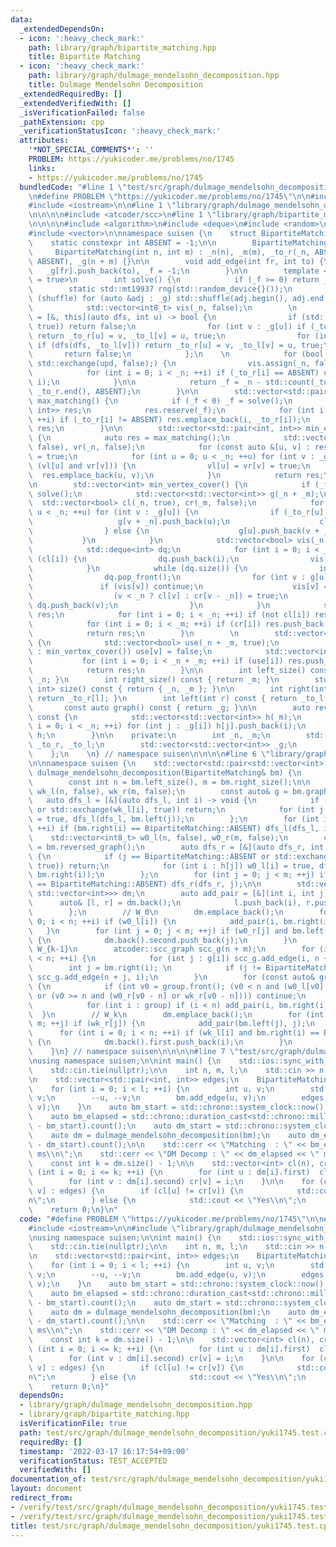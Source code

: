 ```yaml
---
data:
  _extendedDependsOn:
  - icon: ':heavy_check_mark:'
    path: library/graph/bipartite_matching.hpp
    title: Bipartite Matching
  - icon: ':heavy_check_mark:'
    path: library/graph/dulmage_mendelsohn_decomposition.hpp
    title: Dulmage Mendelsohn Decomposition
  _extendedRequiredBy: []
  _extendedVerifiedWith: []
  _isVerificationFailed: false
  _pathExtension: cpp
  _verificationStatusIcon: ':heavy_check_mark:'
  attributes:
    '*NOT_SPECIAL_COMMENTS*': ''
    PROBLEM: https://yukicoder.me/problems/no/1745
    links:
    - https://yukicoder.me/problems/no/1745
  bundledCode: "#line 1 \"test/src/graph/dulmage_mendelsohn_decomposition/yuki1745.test.cpp\"\
    \n#define PROBLEM \"https://yukicoder.me/problems/no/1745\"\n\n#include <chrono>\n\
    #include <iostream>\n\n#line 1 \"library/graph/dulmage_mendelsohn_decomposition.hpp\"\
    \n\n\n\n#include <atcoder/scc>\n#line 1 \"library/graph/bipartite_matching.hpp\"\
    \n\n\n\n#include <algorithm>\n#include <deque>\n#include <random>\n#include <utility>\n\
    #include <vector>\n\nnamespace suisen {\n    struct BipartiteMatching {\n    \
    \    static constexpr int ABSENT = -1;\n\n        BipartiteMatching() {}\n   \
    \     BipartiteMatching(int n, int m) : _n(n), _m(m), _to_r(_n, ABSENT), _to_l(_m,\
    \ ABSENT), _g(n + m) {}\n\n        void add_edge(int fr, int to) {\n         \
    \   _g[fr].push_back(to), _f = -1;\n        }\n\n        template <bool shuffle\
    \ = true>\n        int solve() {\n            if (_f >= 0) return _f;\n\n    \
    \        static std::mt19937 rng(std::random_device{}());\n            if constexpr\
    \ (shuffle) for (auto &adj : _g) std::shuffle(adj.begin(), adj.end(), rng);\n\n\
    \            std::vector<int8_t> vis(_n, false);\n        \n            auto dfs\
    \ = [&, this](auto dfs, int u) -> bool {\n                if (std::exchange(vis[u],\
    \ true)) return false;\n                for (int v : _g[u]) if (_to_l[v] == ABSENT)\
    \ return _to_r[u] = v, _to_l[v] = u, true;\n                for (int v : _g[u])\
    \ if (dfs(dfs, _to_l[v])) return _to_r[u] = v, _to_l[v] = u, true;\n         \
    \       return false;\n            };\n    \n            for (bool upd = true;\
    \ std::exchange(upd, false);) {\n                vis.assign(_n, false);\n    \
    \            for (int i = 0; i < _n; ++i) if (_to_r[i] == ABSENT) upd |= dfs(dfs,\
    \ i);\n            }\n\n            return _f = _n - std::count(_to_r.begin(),\
    \ _to_r.end(), ABSENT);\n        }\n\n        std::vector<std::pair<int, int>>\
    \ max_matching() {\n            if (_f < 0) _f = solve();\n            std::vector<std::pair<int,\
    \ int>> res;\n            res.reserve(_f);\n            for (int i = 0; i < _n;\
    \ ++i) if (_to_r[i] != ABSENT) res.emplace_back(i, _to_r[i]);\n            return\
    \ res;\n        }\n\n        std::vector<std::pair<int, int>> min_edge_cover()\
    \ {\n            auto res = max_matching();\n            std::vector<bool> vl(_n,\
    \ false), vr(_n, false);\n            for (const auto &[u, v] : res) vl[u] = vr[v]\
    \ = true;\n            for (int u = 0; u < _n; ++u) for (int v : _g[u]) if (not\
    \ (vl[u] and vr[v])) {\n                vl[u] = vr[v] = true;\n              \
    \  res.emplace_back(u, v);\n            }\n            return res;\n        }\n\
    \n        std::vector<int> min_vertex_cover() {\n            if (_f < 0) _f =\
    \ solve();\n            std::vector<std::vector<int>> g(_n + _m);\n          \
    \  std::vector<bool> cl(_n, true), cr(_m, false);\n            for (int u = 0;\
    \ u < _n; ++u) for (int v : _g[u]) {\n                if (_to_r[u] == v) {\n \
    \                   g[v + _n].push_back(u);\n                    cl[u] = false;\n\
    \                } else {\n                    g[u].push_back(v + _n);\n     \
    \           }\n            }\n            std::vector<bool> vis(_n + _m, false);\n\
    \            std::deque<int> dq;\n            for (int i = 0; i < _n; ++i) if\
    \ (cl[i]) {\n                dq.push_back(i);\n                vis[i] = true;\n\
    \            }\n            while (dq.size()) {\n                int u = dq.front();\n\
    \                dq.pop_front();\n                for (int v : g[u]) {\n     \
    \               if (vis[v]) continue;\n                    vis[v] = true;\n  \
    \                  (v < _n ? cl[v] : cr[v - _n]) = true;\n                   \
    \ dq.push_back(v);\n                }\n            }\n            std::vector<int>\
    \ res;\n            for (int i = 0; i < _n; ++i) if (not cl[i]) res.push_back(i);\n\
    \            for (int i = 0; i < _m; ++i) if (cr[i]) res.push_back(_n + i);\n\
    \            return res;\n        }\n        \n        std::vector<int> max_independent_set()\
    \ {\n            std::vector<bool> use(_n + _m, true);\n            for (int v\
    \ : min_vertex_cover()) use[v] = false;\n            std::vector<int> res;\n \
    \           for (int i = 0; i < _n + _m; ++i) if (use[i]) res.push_back(i);\n\
    \            return res;\n        }\n\n        int left_size() const { return\
    \ _n; }\n        int right_size() const { return _m; }\n        std::pair<int,\
    \ int> size() const { return { _n, _m }; }\n\n        int right(int l) const {\
    \ return _to_r[l]; }\n        int left(int r) const { return _to_l[r]; }\n\n \
    \       const auto graph() const { return _g; }\n\n        auto reversed_graph()\
    \ const {\n            std::vector<std::vector<int>> h(_m);\n            for (int\
    \ i = 0; i < _n; ++i) for (int j : _g[i]) h[j].push_back(i);\n            return\
    \ h;\n        }\n\n    private:\n        int _n, _m;\n        std::vector<int>\
    \ _to_r, _to_l;\n        std::vector<std::vector<int>> _g;\n        int _f = 0;\n\
    \    };\n    \n} // namespace suisen\n\n\n\n#line 6 \"library/graph/dulmage_mendelsohn_decomposition.hpp\"\
    \n\nnamespace suisen {\n    std::vector<std::pair<std::vector<int>, std::vector<int>>>\
    \ dulmage_mendelsohn_decomposition(BipartiteMatching& bm) {\n        bm.solve();\n\
    \        const int n = bm.left_size(), m = bm.right_size();\n\n        std::vector<int8_t>\
    \ wk_l(n, false), wk_r(m, false);\n        const auto& g = bm.graph();\n     \
    \   auto dfs_l = [&](auto dfs_l, int i) -> void {\n            if (i == BipartiteMatching::ABSENT\
    \ or std::exchange(wk_l[i], true)) return;\n            for (int j : g[i]) wk_r[j]\
    \ = true, dfs_l(dfs_l, bm.left(j));\n        };\n        for (int i = 0; i < n;\
    \ ++i) if (bm.right(i) == BipartiteMatching::ABSENT) dfs_l(dfs_l, i);\n\n    \
    \    std::vector<int8_t> w0_l(n, false), w0_r(m, false);\n        const auto h\
    \ = bm.reversed_graph();\n        auto dfs_r = [&](auto dfs_r, int j) -> void\
    \ {\n            if (j == BipartiteMatching::ABSENT or std::exchange(w0_r[j],\
    \ true)) return;\n            for (int i : h[j]) w0_l[i] = true, dfs_r(dfs_r,\
    \ bm.right(i));\n        };\n        for (int j = 0; j < m; ++j) if (bm.left(j)\
    \ == BipartiteMatching::ABSENT) dfs_r(dfs_r, j);\n\n        std::vector<std::pair<std::vector<int>,\
    \ std::vector<int>>> dm;\n        auto add_pair = [&](int i, int j) {\n      \
    \      auto& [l, r] = dm.back();\n            l.push_back(i), r.push_back(j);\n\
    \        };\n        // W_0\n        dm.emplace_back();\n        for (int i =\
    \ 0; i < n; ++i) if (w0_l[i]) {\n            add_pair(i, bm.right(i));\n     \
    \   }\n        for (int j = 0; j < m; ++j) if (w0_r[j] and bm.left(j) == BipartiteMatching::ABSENT)\
    \ {\n            dm.back().second.push_back(j);\n        }\n        // W_1, ...,\
    \ W_{k-1}\n        atcoder::scc_graph scc_g(n + m);\n        for (int i = 0; i\
    \ < n; ++i) {\n            for (int j : g[i]) scc_g.add_edge(i, n + j);\n    \
    \        int j = bm.right(i); \n            if (j != BipartiteMatching::ABSENT)\
    \ scc_g.add_edge(n + j, i);\n        }\n        for (const auto& group : scc_g.scc())\
    \ {\n            if (int v0 = group.front(); (v0 < n and (w0_l[v0] or wk_l[v0]))\
    \ or (v0 >= n and (w0_r[v0 - n] or wk_r[v0 - n]))) continue;\n            dm.emplace_back();\n\
    \            for (int i : group) if (i < n) add_pair(i, bm.right(i));\n      \
    \  }\n        // W_k\n        dm.emplace_back();\n        for (int j = 0; j <\
    \ m; ++j) if (wk_r[j]) {\n            add_pair(bm.left(j), j);\n        }\n  \
    \      for (int i = 0; i < n; ++i) if (wk_l[i] and bm.right(i) == BipartiteMatching::ABSENT)\
    \ {\n            dm.back().first.push_back(i);\n        }\n        return dm;\n\
    \    }\n} // namespace suisen\n\n\n\n#line 7 \"test/src/graph/dulmage_mendelsohn_decomposition/yuki1745.test.cpp\"\
    \nusing namespace suisen;\n\nint main() {\n    std::ios::sync_with_stdio(false);\n\
    \    std::cin.tie(nullptr);\n\n    int n, m, l;\n    std::cin >> n >> m >> l;\n\
    \n    std::vector<std::pair<int, int>> edges;\n    BipartiteMatching bm(n, m);\n\
    \    for (int i = 0; i < l; ++i) {\n        int u, v;\n        std::cin >> u >>\
    \ v;\n        --u, --v;\n        bm.add_edge(u, v);\n        edges.emplace_back(u,\
    \ v);\n    }\n    auto bm_start = std::chrono::system_clock::now();\n    bm.solve();\n\
    \    auto bm_elapsed = std::chrono::duration_cast<std::chrono::milliseconds>(std::chrono::system_clock::now()\
    \ - bm_start).count();\n    auto dm_start = std::chrono::system_clock::now();\n\
    \    auto dm = dulmage_mendelsohn_decomposition(bm);\n    auto dm_elapsed = std::chrono::duration_cast<std::chrono::milliseconds>(std::chrono::system_clock::now()\
    \ - dm_start).count();\n\n    std::cerr << \"Matching  : \" << bm_elapsed << \"\
    \ ms\\n\";\n    std::cerr << \"DM Decomp : \" << dm_elapsed << \" ms\\n\";\n\n\
    \    const int k = dm.size() - 1;\n\n    std::vector<int> cl(n), cr(m);\n    for\
    \ (int i = 0; i <= k; ++i) {\n        for (int u : dm[i].first)  cl[u] = i;\n\
    \        for (int v : dm[i].second) cr[v] = i;\n    }\n\n    for (const auto &[u,\
    \ v] : edges) {\n        if (cl[u] != cr[v]) {\n            std::cout << \"No\\\
    n\";\n        } else {\n            std::cout << \"Yes\\n\";\n        }\n    }\n\
    \    return 0;\n}\n"
  code: "#define PROBLEM \"https://yukicoder.me/problems/no/1745\"\n\n#include <chrono>\n\
    #include <iostream>\n\n#include \"library/graph/dulmage_mendelsohn_decomposition.hpp\"\
    \nusing namespace suisen;\n\nint main() {\n    std::ios::sync_with_stdio(false);\n\
    \    std::cin.tie(nullptr);\n\n    int n, m, l;\n    std::cin >> n >> m >> l;\n\
    \n    std::vector<std::pair<int, int>> edges;\n    BipartiteMatching bm(n, m);\n\
    \    for (int i = 0; i < l; ++i) {\n        int u, v;\n        std::cin >> u >>\
    \ v;\n        --u, --v;\n        bm.add_edge(u, v);\n        edges.emplace_back(u,\
    \ v);\n    }\n    auto bm_start = std::chrono::system_clock::now();\n    bm.solve();\n\
    \    auto bm_elapsed = std::chrono::duration_cast<std::chrono::milliseconds>(std::chrono::system_clock::now()\
    \ - bm_start).count();\n    auto dm_start = std::chrono::system_clock::now();\n\
    \    auto dm = dulmage_mendelsohn_decomposition(bm);\n    auto dm_elapsed = std::chrono::duration_cast<std::chrono::milliseconds>(std::chrono::system_clock::now()\
    \ - dm_start).count();\n\n    std::cerr << \"Matching  : \" << bm_elapsed << \"\
    \ ms\\n\";\n    std::cerr << \"DM Decomp : \" << dm_elapsed << \" ms\\n\";\n\n\
    \    const int k = dm.size() - 1;\n\n    std::vector<int> cl(n), cr(m);\n    for\
    \ (int i = 0; i <= k; ++i) {\n        for (int u : dm[i].first)  cl[u] = i;\n\
    \        for (int v : dm[i].second) cr[v] = i;\n    }\n\n    for (const auto &[u,\
    \ v] : edges) {\n        if (cl[u] != cr[v]) {\n            std::cout << \"No\\\
    n\";\n        } else {\n            std::cout << \"Yes\\n\";\n        }\n    }\n\
    \    return 0;\n}"
  dependsOn:
  - library/graph/dulmage_mendelsohn_decomposition.hpp
  - library/graph/bipartite_matching.hpp
  isVerificationFile: true
  path: test/src/graph/dulmage_mendelsohn_decomposition/yuki1745.test.cpp
  requiredBy: []
  timestamp: '2022-03-17 16:17:54+09:00'
  verificationStatus: TEST_ACCEPTED
  verifiedWith: []
documentation_of: test/src/graph/dulmage_mendelsohn_decomposition/yuki1745.test.cpp
layout: document
redirect_from:
- /verify/test/src/graph/dulmage_mendelsohn_decomposition/yuki1745.test.cpp
- /verify/test/src/graph/dulmage_mendelsohn_decomposition/yuki1745.test.cpp.html
title: test/src/graph/dulmage_mendelsohn_decomposition/yuki1745.test.cpp
---
```

